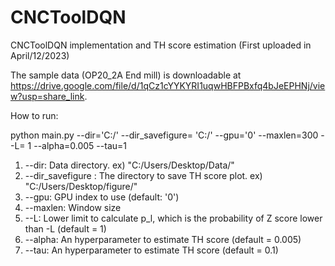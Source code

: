 
# CNCToolDQN

CNCToolDQN implementation and TH score estimation (First uploaded in April/12/2023)

The sample data (OP20_2A End mill) is downloadable at https://drive.google.com/file/d/1qCz1cYYKYRI1uqwHBFPBxfq4bJeEPHNj/view?usp=share_link.

How to run:

python main.py --dir='C:/' --dir_savefigure= 'C:/'  --gpu='0' --maxlen=300 --L= 1 --alpha=0.005 --tau=1


1) --dir: Data directory. ex) "C:/Users/Desktop/Data/"
2) --dir_savefigure : The directory to save TH score plot. ex) "C:/Users/Desktop/figure/"
3) --gpu: GPU index to use (default: '0')
4) --maxlen: Window size
5) --L: Lower limit to calculate p_l, which is the probability of Z score lower than -L (default = 1)
6) --alpha: An hyperparameter to estimate TH score (default = 0.005) 
7) --tau: An hyperparameter to estimate TH score (default = 0.1)
